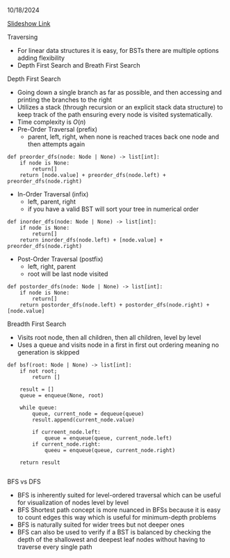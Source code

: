 10/18/2024

[Slideshow Link](https://docs.google.com/presentation/d/1RJwKst0ybFMWCYLA_YuD3y5OUbl-t0Lxt5yFfXp7cUU/edit#slide=id.g26f242a629d_1_380)

Traversing
 - For linear data structures it is easy, for BSTs there are multiple options adding flexibility
 - Depth First Search and Breath First Search

Depth First Search
 - Going down a single branch as far as possible, and then accessing and printing the branches to the right
 - Utilizes a stack (through recursion or an explicit stack data structure) to keep track of the path ensuring every node is visited systematically.
 - Time complexity is $O(n)$ 
 - Pre-Order Traversal (prefix)
	- parent, left, right, when none is reached traces back one node and then attempts again

```
def preorder_dfs(node: Node | None) -> list[int]:
	if node is None:
		return[]
	return [node.value] + preorder_dfs(node.left) + preorder_dfs(node.right)
```
 - In-Order Traversal (infix)
	 - left, parent, right
	 - if you have a valid BST will sort your tree in numerical order

```
def inorder_dfs(node: Node | None) -> list[int]:
	if node is None:
		return[]
	return inorder_dfs(node.left) + [node.value] + preorder_dfs(node.right)
```

 - Post-Order Traversal (postfix)
	 - left, right, parent
	 - root will be last node visited

```
def postorder_dfs(node: Node | None) -> list[int]:
	if node is None:
		return[]
	return postorder_dfs(node.left) + postorder_dfs(node.right) + [node.value]
```

Breadth First Search
 - Visits root node, then all children, then all children, level by level
 - Uses a queue and visits node in a first in first out ordering meaning no generation is skipped

```
def bsf(root: Node | None) -> list[int]:
	if not root;
		return []
		
	result = []
	queue = enqueue(None, root)

	while queue:
		queue, current_node = dequeue(queue)
		result.append(current_node.value)

		if curreent_node.left:
			queue = enqueue(queue, current_node.left)
		if current_node.right:
			queeu = enqueue(queue, current_node.right)

	return result
	
```

BFS vs DFS
 - BFS is inherently suited for level-ordered traversal which can be useful for visualization of nodes level by level
 - BFS Shortest path concept is more nuanced in BFSs because it is easy to count edges this way which is useful for minimum-depth problems
 - BFS is naturally suited for wider trees but not deeper ones
 - BFS can also be used to verify if a BST is balanced by checking the depth of the shallowest and deepest leaf nodes without having to traverse every single path